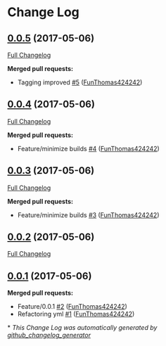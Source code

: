 # Change Log

## [0.0.5](https://github.com/FunThomas424242/jenkins-pipeline.docker/tree/0.0.5) (2017-05-06)
[Full Changelog](https://github.com/FunThomas424242/jenkins-pipeline.docker/compare/0.0.4...0.0.5)

**Merged pull requests:**

- Tagging improved [\#5](https://github.com/FunThomas424242/jenkins-pipeline.docker/pull/5) ([FunThomas424242](https://github.com/FunThomas424242))

## [0.0.4](https://github.com/FunThomas424242/jenkins-pipeline.docker/tree/0.0.4) (2017-05-06)
[Full Changelog](https://github.com/FunThomas424242/jenkins-pipeline.docker/compare/0.0.3...0.0.4)

**Merged pull requests:**

- Feature/minimize builds [\#4](https://github.com/FunThomas424242/jenkins-pipeline.docker/pull/4) ([FunThomas424242](https://github.com/FunThomas424242))

## [0.0.3](https://github.com/FunThomas424242/jenkins-pipeline.docker/tree/0.0.3) (2017-05-06)
[Full Changelog](https://github.com/FunThomas424242/jenkins-pipeline.docker/compare/0.0.2...0.0.3)

**Merged pull requests:**

- Feature/minimize builds [\#3](https://github.com/FunThomas424242/jenkins-pipeline.docker/pull/3) ([FunThomas424242](https://github.com/FunThomas424242))

## [0.0.2](https://github.com/FunThomas424242/jenkins-pipeline.docker/tree/0.0.2) (2017-05-06)
[Full Changelog](https://github.com/FunThomas424242/jenkins-pipeline.docker/compare/0.0.1...0.0.2)

## [0.0.1](https://github.com/FunThomas424242/jenkins-pipeline.docker/tree/0.0.1) (2017-05-06)
**Merged pull requests:**

- Feature/0.0.1 [\#2](https://github.com/FunThomas424242/jenkins-pipeline.docker/pull/2) ([FunThomas424242](https://github.com/FunThomas424242))
- Refactoring yml [\#1](https://github.com/FunThomas424242/jenkins-pipeline.docker/pull/1) ([FunThomas424242](https://github.com/FunThomas424242))



\* *This Change Log was automatically generated by [github_changelog_generator](https://github.com/skywinder/Github-Changelog-Generator)*